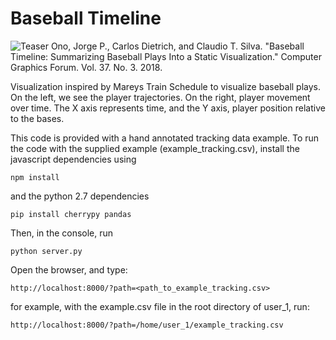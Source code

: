 Baseball Timeline
=================

![Teaser](https://raw.githubusercontent.com/jorgehpo/BaseballSchema/master/imgs/teaser.png?token=AOIqBwZSb7uijanuc7cU4uuSv-2egTfqks5br-J-wA%3D%3D)
Ono, Jorge P., Carlos Dietrich, and Claudio T. Silva. "Baseball Timeline: Summarizing Baseball Plays Into a Static Visualization." Computer Graphics Forum. Vol. 37. No. 3. 2018.

Visualization inspired by Mareys Train Schedule to visualize baseball plays. On the left, we see the player trajectories. On the right, player movement over time. The X axis represents time, and the Y axis, player position relative to the bases. 

This code is provided with a hand annotated tracking data example. To run the code with the supplied example (example_tracking.csv), install the javascript dependencies using 

```
npm install
```

and the python 2.7 dependencies 

```
pip install cherrypy pandas
```

Then, in the console, run 

```
python server.py
```

Open the browser, and type:

```
http://localhost:8000/?path=<path_to_example_tracking.csv>
```

for example, with the example.csv file in the root directory of user_1, run:

```
http://localhost:8000/?path=/home/user_1/example_tracking.csv
```